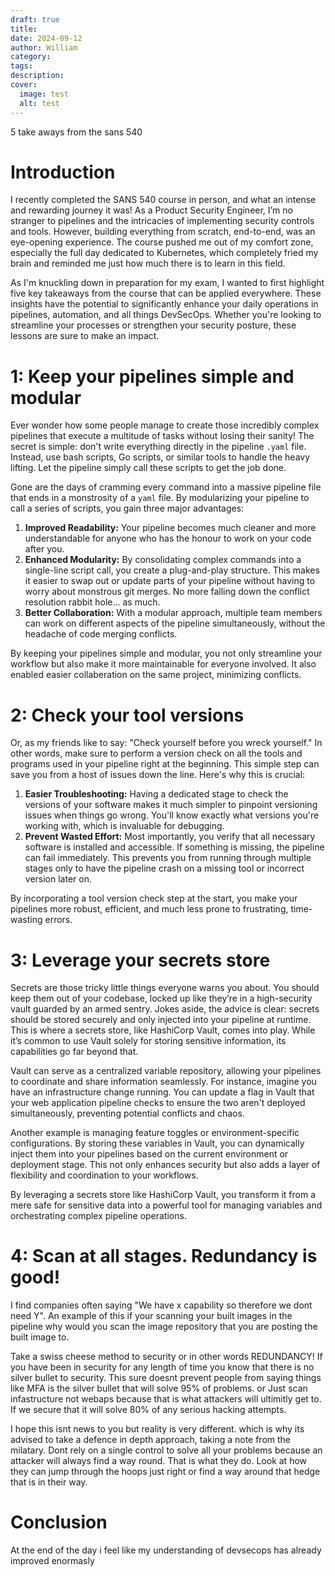 ```yaml
---
draft: true
title: 
date: 2024-09-12
author: William
category: 
tags: 
description: 
cover:
  image: test
  alt: test
---
```

5 take aways from the sans 540


# Introduction

I recently completed the SANS 540 course in person, and what an intense and rewarding journey it was! As a Product Security Engineer, I’m no stranger to pipelines and the intricacies of implementing security controls and tools. However, building everything from scratch, end-to-end, was an eye-opening experience. The course pushed me out of my comfort zone, especially the full day dedicated to Kubernetes, which completely fried my brain and reminded me just how much there is to learn in this field.

As I'm knuckling down in preparation for my exam, I wanted to first highlight five key takeaways from the course that can be applied everywhere. These insights have the potential to significantly enhance your daily operations in pipelines, automation, and all things DevSecOps. Whether you're looking to streamline your processes or strengthen your security posture, these lessons are sure to make an impact.

# 1: Keep your pipelines simple and modular

Ever wonder how some people manage to create those incredibly complex pipelines that execute a multitude of tasks without losing their sanity! The secret is simple: don't write everything directly in the pipeline `.yaml` file. Instead, use bash scripts, Go scripts, or similar tools to handle the heavy lifting. Let the pipeline simply call these scripts to get the job done.

Gone are the days of cramming every command into a massive pipeline file that ends in a monstrosity of a `yaml` file. By modularizing your pipeline to call a series of scripts, you gain three major advantages:

1. **Improved Readability:** Your pipeline becomes much cleaner and more understandable for anyone who has the honour to work on your code after you.
2. **Enhanced Modularity:** By consolidating complex commands into a single-line script call, you create a plug-and-play structure. This makes it easier to swap out or update parts of your pipeline without having to worry about monstrous git merges. No more falling down the conflict resolution rabbit hole... as much.
3. **Better Collaboration:** With a modular approach, multiple team members can work on different aspects of the pipeline simultaneously, without the headache of code merging conflicts.

By keeping your pipelines simple and modular, you not only streamline your workflow but also make it more maintainable for everyone involved. It also enabled easier collaberation on the same project, minimizing conflicts.

# 2: Check your tool versions

Or, as my friends like to say: "Check yourself before you wreck yourself." 
In other words, make sure to perform a version check on all the tools and programs used in your pipeline right at the beginning. This simple step can save you from a host of issues down the line. Here's why this is crucial:

1. **Easier Troubleshooting:** Having a dedicated stage to check the versions of your software makes it much simpler to pinpoint versioning issues when things go wrong. You'll know exactly what versions you're working with, which is invaluable for debugging.
2. **Prevent Wasted Effort:** Most importantly, you verify that all necessary software is installed and accessible. If something is missing, the pipeline can fail immediately. This prevents you from running through multiple stages only to have the pipeline crash on a missing tool or incorrect version later on.

By incorporating a tool version check step at the start, you make your pipelines more robust, efficient, and much less prone to frustrating, time-wasting errors.

# 3:  Leverage your secrets store

Secrets are those tricky little things everyone warns you about. You should keep them out of your codebase, locked up like they’re in a high-security vault guarded by an armed sentry. Jokes aside, the advice is clear: secrets should be stored securely and only injected into your pipeline at runtime. This is where a secrets store, like HashiCorp Vault, comes into play. While it’s common to use Vault solely for storing sensitive information, its capabilities go far beyond that.

Vault can serve as a centralized variable repository, allowing your pipelines to coordinate and share information seamlessly. For instance, imagine you have an infrastructure change running. You can update a flag in Vault that your web application pipeline checks to ensure the two aren't deployed simultaneously, preventing potential conflicts and chaos.

Another example is managing feature toggles or environment-specific configurations. By storing these variables in Vault, you can dynamically inject them into your pipelines based on the current environment or deployment stage. This not only enhances security but also adds a layer of flexibility and coordination to your workflows.

By leveraging a secrets store like HashiCorp Vault, you transform it from a mere safe for sensitive data into a powerful tool for managing variables and orchestrating complex pipeline operations.


# 4: Scan at all stages. Redundancy is good!

I find companies often saying "We have x capability so therefore we dont need Y".
An example of this if your scanning your built images in the pipeline why would you scan the image repository that you are posting the built image to.

Take a swiss cheese method to security or in other words REDUNDANCY!
If you have been in security for any length of time you know that there is no silver bullet to security. This sure doesnt prevent people from saying things like MFA is the silver bullet that will solve 95% of problems. or Just scan infastructure not webaps because that is what attackers will ultimitly get to. If we secure that it will solve 80% of any serious hacking attempts. 

I hope this isnt news to you but reality is very different. which is why its advised to take a defence in depth approach, taking a note from the milatary. Dont rely on a single control to solve all your problems because an attacker will always find a way round. That is what they do. Look at how they can jump through the hoops just right or find a way around that hedge that is in their way.





# Conclusion 

At the end of the day i feel like my understanding of devsecops has already improved enormasly